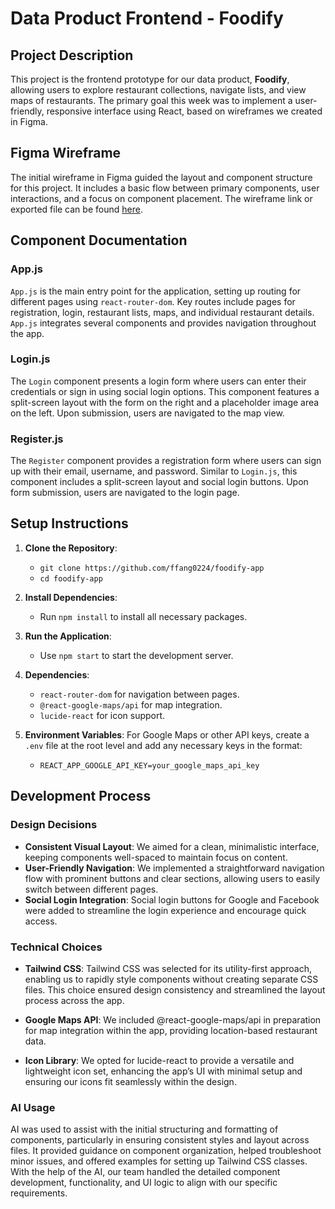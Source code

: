 # Data Product Frontend - Foodify

## Project Description

This project is the frontend prototype for our data product, **Foodify**, allowing users to explore restaurant collections, navigate lists, and view maps of restaurants. The primary goal this week was to implement a user-friendly, responsive interface using React, based on wireframes we created in Figma.

## Figma Wireframe

The initial wireframe in Figma guided the layout and component structure for this project. It includes a basic flow between primary components, user interactions, and a focus on component placement. The wireframe link or exported file can be found [here](https://www.figma.com/design/9TSA9lHTsOBFWM9XFOGB6k/Foodify-Wireframe?node-id=0-1&m=dev&t=zLGmbL571CAWqaCm-1).

## Component Documentation

### App.js

`App.js` is the main entry point for the application, setting up routing for different pages using `react-router-dom`. Key routes include pages for registration, login, restaurant lists, maps, and individual restaurant details. `App.js` integrates several components and provides navigation throughout the app.

### Login.js

The `Login` component presents a login form where users can enter their credentials or sign in using social login options. This component features a split-screen layout with the form on the right and a placeholder image area on the left. Upon submission, users are navigated to the map view.

### Register.js

The `Register` component provides a registration form where users can sign up with their email, username, and password. Similar to `Login.js`, this component includes a split-screen layout and social login buttons. Upon form submission, users are navigated to the login page.

## Setup Instructions

1. **Clone the Repository**:

   - `git clone https://github.com/ffang0224/foodify-app`
   - `cd foodify-app`

2. **Install Dependencies**:

   - Run `npm install` to install all necessary packages.

3. **Run the Application**:

   - Use `npm start` to start the development server.

4. **Dependencies**:

   - `react-router-dom` for navigation between pages.
   - `@react-google-maps/api` for map integration.
   - `lucide-react` for icon support.

5. **Environment Variables**:
   For Google Maps or other API keys, create a `.env` file at the root level and add any necessary keys in the format:
   - `REACT_APP_GOOGLE_API_KEY=your_google_maps_api_key`

## Development Process

### Design Decisions

- **Consistent Visual Layout**: We aimed for a clean, minimalistic interface, keeping components well-spaced to maintain focus on content.
- **User-Friendly Navigation**: We implemented a straightforward navigation flow with prominent buttons and clear sections, allowing users to easily switch between different pages.
- **Social Login Integration**: Social login buttons for Google and Facebook were added to streamline the login experience and encourage quick access.

### Technical Choices

- **Tailwind CSS**: Tailwind CSS was selected for its utility-first approach, enabling us to rapidly style components without creating separate CSS files. This choice ensured design consistency and streamlined the layout process across the app.

- **Google Maps API**: We included @react-google-maps/api in preparation for map integration within the app, providing location-based restaurant data.

- **Icon Library**: We opted for lucide-react to provide a versatile and lightweight icon set, enhancing the app’s UI with minimal setup and ensuring our icons fit seamlessly within the design.

### AI Usage

AI was used to assist with the initial structuring and formatting of components, particularly in ensuring consistent styles and layout across files. It provided guidance on component organization, helped troubleshoot minor issues, and offered examples for setting up Tailwind CSS classes. With the help of the AI, our team handled the detailed component development, functionality, and UI logic to align with our specific requirements.
